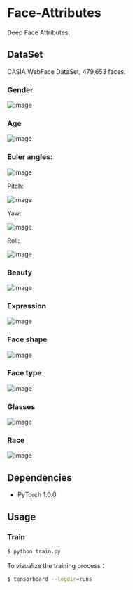 # Face-Attributes

Deep Face Attributes.


## DataSet

CASIA WebFace DataSet, 479,653 faces.

### Gender

![image](https://github.com/foamliu/Face-Attributes/raw/master/images/gender_dist.png)

### Age

![image](https://github.com/foamliu/Face-Attributes/raw/master/images/age_dist.png)

### Euler angles:

![image](https://github.com/foamliu/Face-Attributes/raw/master/images/euler_angles.png)

Pitch:

![image](https://github.com/foamliu/Face-Attributes/raw/master/images/angle_pitch_dist.png)

Yaw:

![image](https://github.com/foamliu/Face-Attributes/raw/master/images/angle_yaw_dist.png)

Roll:

![image](https://github.com/foamliu/Face-Attributes/raw/master/images/angle_roll_dist.png)

### Beauty

![image](https://github.com/foamliu/Face-Attributes/raw/master/images/beauty_dist.png)

### Expression

![image](https://github.com/foamliu/Face-Attributes/raw/master/images/expression_dist.png)

### Face shape

![image](https://github.com/foamliu/Face-Attributes/raw/master/images/face_shape_dist.png)

### Face type

![image](https://github.com/foamliu/Face-Attributes/raw/master/images/face_type_dist.png)

### Glasses

![image](https://github.com/foamliu/Face-Attributes/raw/master/images/glasses_dist.png)

### Race

![image](https://github.com/foamliu/Face-Attributes/raw/master/images/race_dist.png)

## Dependencies
- PyTorch 1.0.0

## Usage


### Train
```bash
$ python train.py
```

To visualize the training process：
```bash
$ tensorboard --logdir=runs
```
